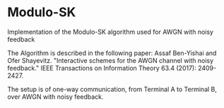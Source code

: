 # Modulo-SK
Implementation of the Modulo-SK algorithm used for AWGN with noisy feedback

The Algorithm is described in the following paper:
Assaf Ben-Yishai  and Ofer Shayevitz. "Interactive schemes for the AWGN channel with noisy feedback." IEEE Transactions on Information Theory 63.4 (2017): 2409-2427.

The setup is of one-way communication, from Terminal A to Terminal B, over AWGN with noisy feedback.
